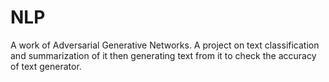 # NLP
A work of Adversarial Generative Networks. A project on text classification and summarization of it then generating text from it to check the accuracy of text generator.
